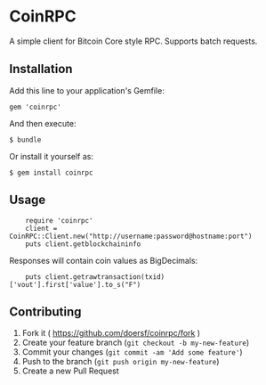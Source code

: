 # CoinRPC

A simple client for Bitcoin Core style RPC. Supports batch requests.

## Installation

Add this line to your application's Gemfile:

    gem 'coinrpc'

And then execute:

    $ bundle

Or install it yourself as:

    $ gem install coinrpc

## Usage

```
    require 'coinrpc'
    client = CoinRPC::Client.new("http://username:password@hostname:port")
    puts client.getblockchaininfo
```

Responses will contain coin values as BigDecimals:

```
    puts client.getrawtransaction(txid)['vout'].first['value'].to_s("F")
```

## Contributing

1. Fork it ( https://github.com/doersf/coinrpc/fork )
2. Create your feature branch (`git checkout -b my-new-feature`)
3. Commit your changes (`git commit -am 'Add some feature'`)
4. Push to the branch (`git push origin my-new-feature`)
5. Create a new Pull Request
